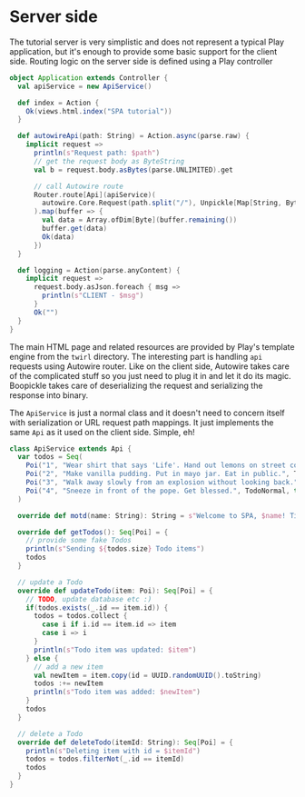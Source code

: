 # Server side

The tutorial server is very simplistic and does not represent a typical Play application, but it's enough to provide some basic support
for the client side. Routing logic on the server side is defined using a Play controller 

```scala
object Application extends Controller {
  val apiService = new ApiService()

  def index = Action {
    Ok(views.html.index("SPA tutorial"))
  }

  def autowireApi(path: String) = Action.async(parse.raw) {
    implicit request =>
      println(s"Request path: $path")
      // get the request body as ByteString
      val b = request.body.asBytes(parse.UNLIMITED).get

      // call Autowire route
      Router.route[Api](apiService)(
        autowire.Core.Request(path.split("/"), Unpickle[Map[String, ByteBuffer]].fromBytes(b.asByteBuffer))
      ).map(buffer => {
        val data = Array.ofDim[Byte](buffer.remaining())
        buffer.get(data)
        Ok(data)
      })
  }

  def logging = Action(parse.anyContent) {
    implicit request =>
      request.body.asJson.foreach { msg =>
        println(s"CLIENT - $msg")
      }
      Ok("")
  }
}
```

The main HTML page and related resources are provided by Play's template engine from the `twirl` directory.
The interesting part is handling `api` requests using Autowire router. Like on the client side, Autowire takes care of the complicated stuff
so you just need to plug it in and let it do its magic. Boopickle takes care of deserializing the request and serializing the response into binary. 

The `ApiService` is just a normal class and it doesn't need to concern itself with
serialization or URL request path mappings. It just implements the same `Api` as it used on the client side. Simple, eh!

```scala
class ApiService extends Api {
  var todos = Seq(
    Poi("1", "Wear shirt that says 'Life'. Hand out lemons on street corner.", TodoLow, false),
    Poi("2", "Make vanilla pudding. Put in mayo jar. Eat in public.", TodoNormal, false),
    Poi("3", "Walk away slowly from an explosion without looking back.", TodoHigh, false),
    Poi("4", "Sneeze in front of the pope. Get blessed.", TodoNormal, true)
  )

  override def motd(name: String): String = s"Welcome to SPA, $name! Time is now ${new Date}"

  override def getTodos(): Seq[Poi] = {
    // provide some fake Todos
    println(s"Sending ${todos.size} Todo items")
    todos
  }

  // update a Todo
  override def updateTodo(item: Poi): Seq[Poi] = {
    // TODO, update database etc :)
    if(todos.exists(_.id == item.id)) {
      todos = todos.collect {
        case i if i.id == item.id => item
        case i => i
      }
      println(s"Todo item was updated: $item")
    } else {
      // add a new item
      val newItem = item.copy(id = UUID.randomUUID().toString)
      todos :+= newItem
      println(s"Todo item was added: $newItem")
    }
    todos
  }

  // delete a Todo
  override def deleteTodo(itemId: String): Seq[Poi] = {
    println(s"Deleting item with id = $itemId")
    todos = todos.filterNot(_.id == itemId)
    todos
  }
}
```

